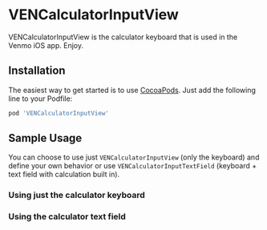 VENCalculatorInputView
=========

VENCalculatorInputView is the calculator keyboard that is used in the Venmo iOS app. Enjoy.

Installation
----

The easiest way to get started is to use [CocoaPods](http://cocoapods.org/). Just add the following line to your Podfile:

```ruby
pod 'VENCalculatorInputView'
```

Sample Usage
----
You can choose to use just ```VENCalculatorInputView``` (only the keyboard) and define your own behavior or use ```VENCalculatorInputTextField``` (keyboard + text field with calculation built in).

### Using just the calculator keyboard

### Using the calculator text field
